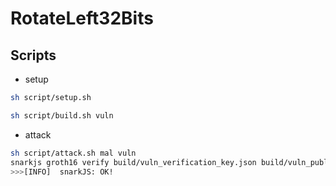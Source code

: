 # RotateLeft32Bits

## Scripts

- setup

```bash
sh script/setup.sh

sh script/build.sh vuln
```

- attack

```bash
sh script/attack.sh mal vuln
snarkjs groth16 verify build/vuln_verification_key.json build/vuln_public.json build/mal_proof.json
>>>[INFO]  snarkJS: OK!
```